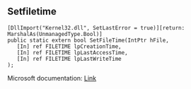 ## Setfiletime

```
[DllImport("Kernel32.dll", SetLastError = true)][return: MarshalAs(UnmanagedType.Bool)]
public static extern bool SetFileTime(IntPtr hFile,
   [In] ref FILETIME lpCreationTime,
   [In] ref FILETIME lpLastAccessTime,
   [In] ref FILETIME lpLastWriteTime
);
```

Microsoft documentation: [Link](https://docs.microsoft.com/en-us/windows/win32/api/fileapi/nf-fileapi-setfiletime)
